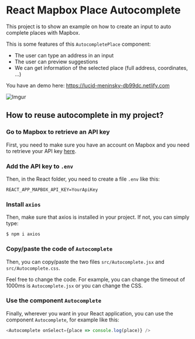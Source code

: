 # React Mapbox Place Autocomplete

This project is to show an example on how to create an input to auto complete places with Mapbox. 

This is some features of this `AutocompletePlace` component:
- The user can type an address in an input
- The user can preview suggestions
- We can get information of the selected place (full address, coordinates, ...)

You have an demo here: https://lucid-meninsky-db99dc.netlify.com

![Imgur](https://i.imgur.com/W21xRmN.png)

## How to reuse autocomplete in my project?

### Go to Mapbox to retrieve an API key

First, you need to make sure you have an account on Mapbox and you need to retrieve your API key [here](https://account.mapbox.com).

### Add the API key to `.env`

Then, in the React folder, you need to create a file `.env` like this:
```
REACT_APP_MAPBOX_API_KEY=YourApiKey
```

### Install `axios`

Then, make sure that axios is installed in your project. If not, you can simply type:
```
$ npm i axios
```

### Copy/paste the code of `Autocomplete`

Then, you can copy/paste the two files `src/Autocomplete.jsx` and `src/Autocomplete.css`. 

Feel free to change the code. For example, you can change the timeout of 1000ms is `Autocomplete.jsx` or you can change the CSS.

### Use the component `Autocomplete`

Finally, wherever you want in your React application, you can use the component `Autocomplete`, for example like this:

```js
<Autocomplete onSelect={place => console.log(place)} />
```

